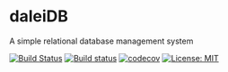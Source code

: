 # daleiDB
A simple relational database management system

[![Build Status](https://travis-ci.org/hw311/daleiDB.svg?branch=master)](https://travis-ci.org/hw311/daleiDB)
[![Build status](https://ci.appveyor.com/api/projects/status/rm7sdkt68uj0uel6/branch/master?svg=true)](https://ci.appveyor.com/project/LaytonW/daleidb/branch/master)
[![codecov](https://codecov.io/gh/hw311/daleiDB/branch/master/graph/badge.svg)](https://codecov.io/gh/hw311/daleiDB)
[![License: MIT](https://img.shields.io/badge/License-MIT-brightgreen.svg?style=flat)](https://opensource.org/licenses/MIT)
